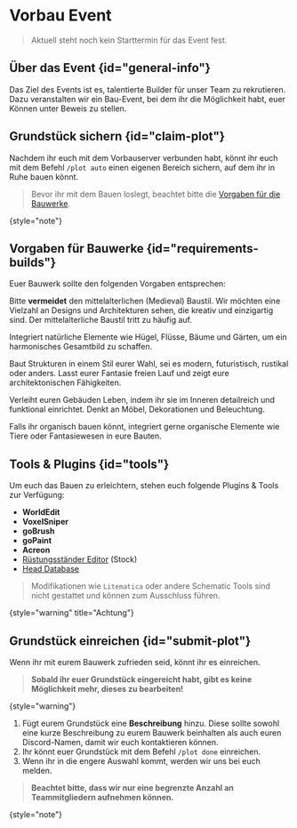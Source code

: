 <primary-label ref="event-upcoming"/>
<secondary-label ref="no-date"/>

# Vorbau Event

> Aktuell steht noch kein Starttermin für das Event fest.
> 

## Über das Event {id="general-info"}

Das Ziel des Events ist es, talentierte Builder für unser Team zu rekrutieren. Dazu veranstalten wir ein Bau-Event, bei
dem ihr die Möglichkeit habt, euer Können unter Beweis zu stellen.

## Grundstück sichern {id="claim-plot"}

Nachdem ihr euch mit dem Vorbauserver verbunden habt, könnt ihr euch mit dem Befehl `/plot auto` einen eigenen Bereich
sichern, auf dem ihr in Ruhe bauen könnt.

> Bevor ihr mit dem Bauen loslegt, beachtet bitte
> die [Vorgaben für die Bauwerke](#requirements-builds "Klicke, um die Vorgaben anzusehen").
> 
{style="note"}

## Vorgaben für Bauwerke {id="requirements-builds"}

Euer Bauwerk sollte den folgenden Vorgaben entsprechen:

<tabs>
<tab title="Baustil" id="style">

Bitte **vermeidet** den mittelalterlichen (Medieval) Baustil. Wir möchten eine Vielzahl an Designs und Architekturen
sehen, die kreativ und einzigartig sind. Der mittelalterliche Baustil tritt zu häufig auf.

</tab>
<tab title="Landschaft" id="landscape">

Integriert natürliche Elemente wie Hügel, Flüsse, Bäume und Gärten, um ein harmonisches Gesamtbild zu schaffen.

</tab>
<tab title="Gebäude" id="buildings">

Baut Strukturen in einem Stil eurer Wahl, sei es modern, futuristisch, rustikal oder anders. Lasst eurer Fantasie freien
Lauf und zeigt eure architektonischen Fähigkeiten.

</tab>
<tab title="Einrichtung" id="furnishings">

Verleiht euren Gebäuden Leben, indem ihr sie im Inneren detailreich und funktional einrichtet. Denkt an Möbel,
Dekorationen und Beleuchtung.

</tab>
<tab title="Gesamtbild" id="looking">

Falls ihr organisch bauen könnt, integriert gerne organische Elemente wie Tiere oder Fantasiewesen in eure Bauten.

</tab>
</tabs>

## Tools & Plugins {id="tools"}

Um euch das Bauen zu erleichtern, stehen euch folgende Plugins & Tools zur Verfügung:

- **WorldEdit**
- **VoxelSniper**
- **goBrush**
- **goPaint**
- **Acreon**
- [Rüstungsständer Editor](armorstand.md "Klicke hier für die Anleitung der Rüstungsständer!") (Stock)
- [Head Database](cosmetics.md "Klicke hier für die Anleitung zu den Köpfen!")

> Modifikationen wie `Litematica` oder andere Schematic Tools sind nicht gestattet und können zum Ausschluss
> führen.
>
{style="warning" title="Achtung"}

## Grundstück einreichen {id="submit-plot"}

Wenn ihr mit eurem Bauwerk zufrieden seid, könnt ihr es einreichen.

> **Sobald ihr euer Grundstück eingereicht habt, gibt es keine Möglichkeit mehr, dieses zu bearbeiten!**
>
{style="warning"}

1. Fügt eurem Grundstück eine **Beschreibung** hinzu. Diese sollte sowohl eine kurze Beschreibung zu eurem Bauwerk
   beinhalten als auch euren Discord-Namen, damit wir euch kontaktieren können.
2. Ihr könnt euer Grundstück mit dem Befehl `/plot done` einreichen.
3. Wenn ihr in die engere Auswahl kommt, werden wir uns bei euch melden.

> **Beachtet bitte, dass wir nur eine begrenzte Anzahl an Teammitgliedern aufnehmen können.**
>
{style="note"}
